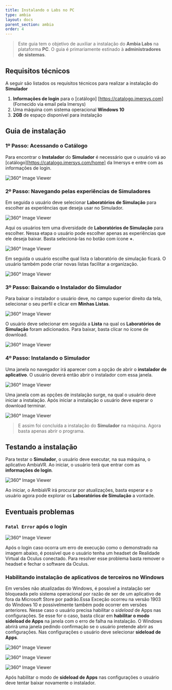```yaml
---
title: Instalando o Labs no PC
type: ambia
layout: docs
parent_section: ambia
order: 4
---
```


> Este guia tem o objetivo de auxiliar a instalação do **Ambia Labs** na plataforma **PC**. O guia é primariamente estinado à **administradores de sistemas**.

## Requisitos técnicos

A seguir são listados os requisitos técnicos para realizar a instalação do **Simulador**

1. **Informações de login** para o [catálogo] [https://catalogo.imersys.com] (Fornecido via email pela Imersys)
2. Uma máquina com sistema operacional **Windows 10**
3. **2GB** de espaço disponível para instalação

## Guia de instalação

### 1º Passo: Acessando o Catálogo

Para encontrar o **Instalador** do **Simulador** é necessário que o usuário vá ao [catálogo][https://catalogo.imersys.com/home] da Imersys e entre com as informações de login. 

![360&deg; Image Viewer](images/Gdi-SS01.png)

### 2º Passo: Navegando pelas experiências de Simuladores

Em seguida o usuário deve selecionar **Laboratórios de Simulação** para escolher as experiências que deseja usar no Simulador.

![360&deg; Image Viewer](images/Gdi-SS02.png)

Aqui os usuários tem uma diversidade de **Laboratórios de Simulação** para escolher. Nessa etapa o usuário pode escolher apenas as experiências que ele deseja baixar. Basta selecioná-las no botão com ícone **+**.

![360&deg; Image Viewer](images/Gdi-SS03.png)

Em seguida o usuário escolhe qual lista o laboratório de simulação ficará. O usuário também pode criar novas listas facilitar a organização.

![360&deg; Image Viewer](images/Gdi-SS04.png)

### 3º Passo: Baixando o **Instalador** do **Simulador**

Para baixar o instalador o usuário deve, no campo superior direito da tela, selecionar o seu perfil e clicar em **Minhas Listas**.

![360&deg; Image Viewer](images/Gdi-SS05.png)

O usuário deve selecionar em seguida a **Lista** na qual os **Laboratórios de Simulação** foram adicionados. Para baixar, basta clicar no ícone de download.

![360&deg; Image Viewer](images/Gdi-SS06.png)


### 4º Passo: Instalando o **Simulador**

Uma janela no navegador irá aparecer com a opção de abrir o **instalador de aplicativo**. O usuário deverá então abrir o instalador com essa janela.

![360&deg; Image Viewer](images/Gdi-SS07.png)

Uma janela com as opções de instalação surge, na qual o usuário deve iniciar a instalação. Após iniciar a instalação o usuário deve esperar o download terminar.

![360&deg; Image Viewer](images/Gdi-SS10.png)


>E assim foi concluída a instalação do **Simulador** na máquina. Agora basta apenas abrir o programa.

## Testando a instalação

Para testar o **Simulador**, o usuário deve executar, na sua máquina, o aplicativo AmbiaVR. Ao iniciar, o usuário terá que entrar com as **informações de login**.

![360&deg; Image Viewer](images/Gdi-SS15.png)

Ao iniciar, o AmbiaVR irá procurar por atualizações, basta esperar e o usuário agora pode explorar os **Laboratórios de Simulação** a vontade.

## Eventuais problemas

### `Fatal Error` após o login

![360&deg; Image Viewer](images/Gdi-SS11.png)

Após o login caso ocorra um erro de execução como o demonstrado na imagem abaixo, é possível que o usuário tenha um headset de Realidade Virtual da Oculus conectado. Para resolver esse problema basta remover o headset e fechar o software da Oculus.

### Habilitando instalação de aplicativos de terceiros no Windows
Em versões não atualizadas do Windows, é possível a instalação ser bloqueada pelo sistema operacional por razão de ser de um aplicativo de fora da Microsoft Store por padrão.Essa Exceção ocorreu na versão 1903 do Windows 10 e possivelmente também pode ocorrer em versões anteriores. Nesse caso o usuário precisa habilitar o *sideload* de Apps nas configurações. Se esse for o caso, basta clicar em **habilitar o modo sideload de Apps** na janela com o erro de falha na instalação. O Windows abrirá uma janela pedindo confirmação se o usuário pretende abrir as configurações. Nas configurações o usuário deve selecionar **sideload de Apps**.

![360&deg; Image Viewer](images/Gdi-SS12.png)

![360&deg; Image Viewer](images/Gdi-SS13.png)

![360&deg; Image Viewer](images/Gdi-SS14.png)

Após habilitar o modo de **sideload de Apps** nas configurações o usuário deve tentar baixar novamente o instalador.
